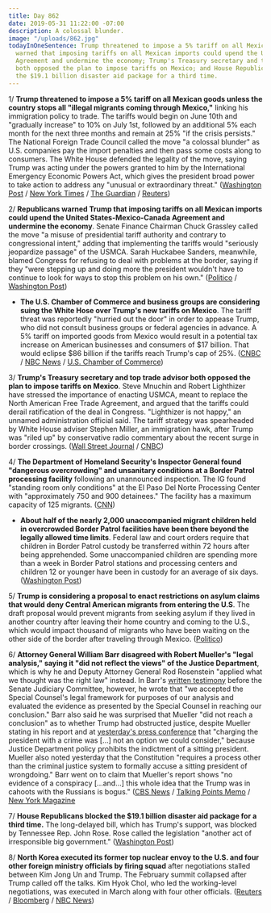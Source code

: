 ```yaml
---
title: Day 862
date: 2019-05-31 11:22:00 -07:00
description: A colossal blunder.
image: "/uploads/862.jpg"
todayInOneSentence: Trump threatened to impose a 5% tariff on all Mexican goods; Republicans
  warned that imposing tariffs on all Mexican imports could upend the United States-Mexico-Canada
  Agreement and undermine the economy; Trump's Treasury secretary and top trade advisor
  both opposed the plan to impose tariffs on Mexico; and House Republicans blocked
  the $19.1 billion disaster aid package for a third time.
---
```


1/ **Trump threatened to impose a 5% tariff on all Mexican goods unless the country stops all "illegal migrants coming through Mexico,"** linking his immigration policy to trade. The tariffs would begin on June 10th and "gradually increase" to 10% on July 1st, followed by an additional 5% each month for the next three months and remain at 25% "if the crisis persists." The National Foreign Trade Council called the move "a colossal blunder" as U.S. companies pay the import penalties and then pass some costs along to consumers. The White House defended the legality of the move, saying Trump was acting under the powers granted to him by the International Emergency Economic Powers Act, which gives the president broad power to take action to address any "unusual or extraordinary threat." ([Washington Post](https://www.washingtonpost.com/immigration/trump-prepares-to-threaten-mexico-with-new-tariffs-in-attempt-to-force-migrant-crackdown/2019/05/30/0f05f01e-8314-11e9-bce7-40b4105f7ca0_story.html) / [New York Times](https://www.nytimes.com/2019/05/30/us/politics/trump-mexico-tariffs.html) / [The Guardian](https://www.theguardian.com/us-news/2019/may/30/trump-mexico-tariffs-migration) / [Reuters](https://www.reuters.com/article/us-usa-immigration-trump-idUSKCN1T01GJ))

2/ **Republicans warned Trump that imposing tariffs on all Mexican imports could upend the United States-Mexico-Canada Agreement and undermine the economy**. Senate Finance Chairman Chuck Grassley called the move "a misuse of presidential tariff authority and contrary to congressional intent," adding that implementing the tariffs would "seriously jeopardize passage" of the USMCA. Sarah Huckabee Sanders, meanwhile, blamed Congress for refusing to deal with problems at the border, saying if they "were stepping up and doing more the president wouldn't have to continue to look for ways to stop this problem on his own." ([Politico](https://www.politico.com/story/2019/05/31/trump-mexico-tariffs-trade-deal-1494055) / [Washington Post](https://www.washingtonpost.com/business/economy/trumps-threat-to-hit-mexico-with-tariffs-could-upend-his-trade-deal-and-undermine-the-economy/2019/05/30/876a1de0-8342-11e9-95a9-e2c830afe24f_story.html))

* **The U.S. Chamber of Commerce and business groups are considering suing the White Hose over Trump's new tariffs on Mexico**. The tariff threat was reportedly "hurried out the door" in order to appease Trump, who did not consult business groups or federal agencies in advance. A 5% tariff on imported goods from Mexico would result in a potential tax increase on American businesses and consumers of $17 billion. That would eclipse $86 billion if the tariffs reach Trump's cap of 25%. ([CNBC](https://www.cnbc.com/2019/05/31/business-groups-are-considering-legal-action-against-the-white-house-over-mexico-tariffs.html) / [NBC News](https://www.nbcnews.com/politics/congress/gop-lawmakers-business-groups-slam-trump-s-mexico-tariff-threat-n1012441) / [U.S. Chamber of Commerce](https://www.uschamber.com/press-release/analysis-the-state-state-impact-of-new-tariffs-mexico))

3/ **Trump's Treasury secretary and top trade advisor both opposed the plan to impose tariffs on Mexico**. Steve Mnuchin and Robert Lighthizer have stressed the importance of enacting USMCA, meant to replace the North American Free Trade Agreement, and argued that the tariffs could derail ratification of the deal in Congress. "Lighthizer is not happy," an unnamed administration official said. The tariff strategy was spearheaded by White House adviser Stephen Miller, an immigration hawk, after Trump was "riled up" by conservative radio commentary about the recent surge in border crossings. ([Wall Street Journal](https://www.wsj.com/articles/trumps-top-trade-adviser-opposed-mexican-tariffs-11559320692) / [CNBC](https://www.cnbc.com/2019/05/31/mnuchin-and-lighthizer-were-opposed-to-trump-tariffs-on-mexico-source-says.html))

4/ **The Department of Homeland Security's Inspector General found "dangerous overcrowding" and unsanitary conditions at a Border Patrol processing facility** following an unannounced inspection. The IG found "standing room only conditions" at the El Paso Del Norte Processing Center with "approximately 750 and 900 detainees." The facility has a  maximum capacity of 125 migrants. ([CNN](https://www.cnn.com/2019/05/31/politics/inspector-general-warns-overcrowded-conditions/index.html))

* **About half of the nearly 2,000 unaccompanied migrant children held in overcrowded Border Patrol facilities have been there beyond the legally allowed time limits**. Federal law and court orders require that children in Border Patrol custody be transferred within 72 hours after being apprehended. Some unaccompanied children are spending more than a week in Border Patrol stations and processing centers and children 12 or younger have been in custody for an average of six days. ([Washington Post](https://www.washingtonpost.com/immigration/hundreds-of-minors-held-at-us-border-facilities-are-there-beyond-legal-time-limits/2019/05/30/381cf6da-8235-11e9-bce7-40b4105f7ca0_story.html))

5/ **Trump is considering a proposal to enact restrictions on asylum claims that would deny Central American migrants from entering the U.S**. The draft proposal would prevent migrants from seeking asylum if they lived in another country after leaving their home country and coming to the U.S., which would impact thousand of migrants who have been waiting on the other side of the border after traveling through Mexico. ([Politico](https://www.politico.com/story/2019/05/30/asylum-restrictions-trump-central-america-1489012))

6/ **Attorney General William Barr disagreed with Robert Mueller's "legal analysis," saying it "did not reflect the views" of the Justice Department**, which is why he and Deputy Attorney General Rod Rosenstein "applied what we thought was the right law" instead. In Barr's [written testimony](https://abcnews.go.com/Politics/read-attorney-general-william-barrs-written-testimony-senate/story?id=62744993) before the Senate Judiciary Committee, however, he wrote that "we accepted the Special Counsel's legal framework for purposes of our analysis and evaluated the evidence as presented by the Special Counsel in reaching our conclusion."  Barr also said he was surprised that Mueller "did not reach a conclusion" as to whether Trump had obstructed justice, despite Mueller stating in his report and at [yesterday's press conference](https://whatthefuckjusthappenedtoday.com/2019/05/29/day-860/#1-robert-mueller-declined-to-clear-t) that "charging the president with a crime was \[…\] not an option we could consider," because Justice Department policy prohibits the indictment of a sitting president. Mueller also noted yesterday that the Constitution "requires a process other than the criminal justice system to formally accuse a sitting president of wrongdoing." Barr went on to claim that Mueller's report shows "no evidence of a conspiracy \[...and...\] this whole idea that the Trump was in cahoots with the Russians is bogus." ([CBS News](https://www.cbsnews.com/news/william-barr-interview-attorney-general-says-mueller-justice-department-sparred-over-russia-report-legal-analysis/) / [Talking Points Memo](https://talkingpointsmemo.com/news/barr-mueller-contradiction-doj-legal-analysis) / [New York Magazine](https://nymag.com/intelligencer/2019/05/william-barr-interview-cbs-mueller-coup-trump.html)

7/ **House Republicans blocked the $19.1 billion disaster aid package for a third time.** The long-delayed bill, which has Trump's support, was blocked by Tennessee Rep. John Rose. Rose called the legislation "another act of irresponsible big government." ([Washington Post](https://www.washingtonpost.com/powerpost/house-republicans-block-191-billion-nationwide-disaster-aid-bill-for-third-time/2019/05/30/17eb4b58-82e1-11e9-bce7-40b4105f7ca0_story.html?noredirect=on&utm_term=.662e58178314))

8/ **North Korea executed its former top nuclear envoy to the U.S. and four other foreign ministry officials by firing squad** after negotiations stalled between Kim Jong Un and  Trump. The February summit collapsed after Trump called off the talks. Kim Hyok Chol, who led the working-level negotiations, was executed in March along with four other officials. ([Reuters](https://www.reuters.com/article/us-northkorea-usa-purge-idUSKCN1T02PD) / [Bloomberg](https://www.bloomberg.com/news/articles/2019-05-30/north-korea-envoy-executed-over-trump-kim-summit-chosun-reports) / [NBC News](https://www.nbcnews.com/news/world/north-korea-s-kim-jong-un-carrying-out-purge-after-n1012251))